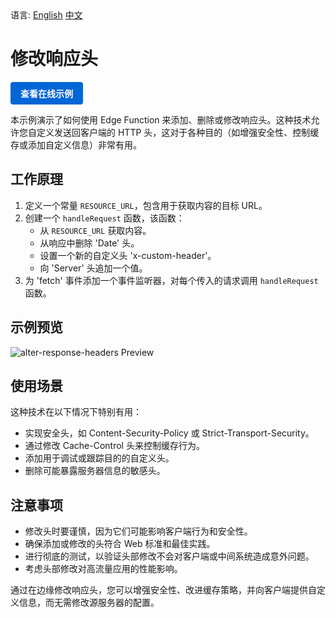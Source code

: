 <div align="left">
  语言:
  <a title="英文" href="README.md">English</a>
  <a title="中文" href="README.zh-CN.md">中文</a>
</div>

# 修改响应头

<a href="https://edgeone.ai/developer/examples/hub-modifyingaresponseheader" style="display: inline-block; background-color: #0366d6; color: white; padding: 8px 16px; text-decoration: none; border-radius: 4px; font-weight: bold;">查看在线示例</a>

本示例演示了如何使用 Edge Function 来添加、删除或修改响应头。这种技术允许您自定义发送回客户端的 HTTP 头，这对于各种目的（如增强安全性、控制缓存或添加自定义信息）非常有用。

## 工作原理

1. 定义一个常量 `RESOURCE_URL`，包含用于获取内容的目标 URL。
2. 创建一个 `handleRequest` 函数，该函数：
   - 从 `RESOURCE_URL` 获取内容。
   - 从响应中删除 'Date' 头。
   - 设置一个新的自定义头 'x-custom-header'。
   - 向 'Server' 头追加一个值。
3. 为 'fetch' 事件添加一个事件监听器，对每个传入的请求调用 `handleRequest` 函数。

## 示例预览

![alter-response-headers Preview](../assets/images/alter-response-headers.avif)

## 使用场景

这种技术在以下情况下特别有用：

- 实现安全头，如 Content-Security-Policy 或 Strict-Transport-Security。
- 通过修改 Cache-Control 头来控制缓存行为。
- 添加用于调试或跟踪目的的自定义头。
- 删除可能暴露服务器信息的敏感头。

## 注意事项

- 修改头时要谨慎，因为它们可能影响客户端行为和安全性。
- 确保添加或修改的头符合 Web 标准和最佳实践。
- 进行彻底的测试，以验证头部修改不会对客户端或中间系统造成意外问题。
- 考虑头部修改对高流量应用的性能影响。

通过在边缘修改响应头，您可以增强安全性、改进缓存策略，并向客户端提供自定义信息，而无需修改源服务器的配置。